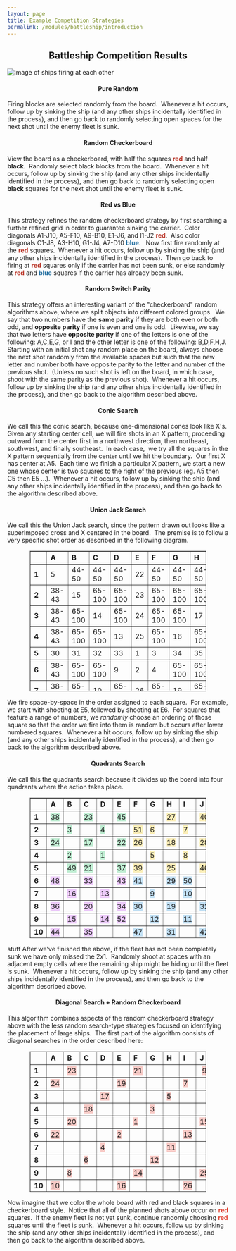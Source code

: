 ```yaml
---
layout: page
title: Example Competition Strategies
permalink: /modules/battleship/introduction
---
```


<h2 style="text-align: center;">Battleship Competition Results</h2>
<p><img style="display: block; margin-left: auto; margin-right: auto;" src="https://csufullerton.instructure.com/courses/2927600/files/183043734/preview" alt="image of ships firing at each other" data-ally-user-updated-alt="image of ships firing at each other" data-api-endpoint="https://csufullerton.instructure.com/api/v1/courses/2927600/files/183043734" data-api-returntype="File" /></p>
<h4 style="text-align: center;"><strong>Pure Random</strong></h4>
<p>Firing blocks are selected randomly from the board.&nbsp; Whenever a hit occurs, follow up by sinking the ship (and any other ships incidentally identified in the process), and then go back to randomly selecting open spaces for the next shot until the enemy fleet is sunk.</p>
<h4 style="text-align: center;"><strong>Random Checkerboard</strong></h4>
<p>View the board as a checkerboard, with half the squares <span style="color: #ba372a;"><strong>red</strong></span> and half <strong>black</strong>.&nbsp; Randomly select black blocks from the board.&nbsp; Whenever a hit occurs, follow up by sinking the ship (and any other ships incidentally identified in the process), and then go back to randomly selecting open <strong>black</strong> squares for the next shot until the enemy fleet is sunk.</p>
<h4 style="text-align: center;"><strong>Red vs Blue</strong></h4>
<p>This strategy refines the random checkerboard strategy by first searching a further refined grid in order to guarantee sinking the carrier.&nbsp; Color diagonals A1-J10, A5-F10, A9-B10, E1-J6, and I1-J2 <span style="color: #ba372a;"><strong>red</strong></span>.&nbsp; Also color diagonals C1-J8, A3-H10, G1-J4, A7-D10 <span style="color: #236fa1;"><strong>blue</strong></span>.&nbsp; &nbsp;Now first fire randomly at the <span style="color: #ba372a;"><strong>red</strong></span> squares.&nbsp; Whenever a hit occurs, follow up by sinking the ship (and any other ships incidentally identified in the process).&nbsp; Then go back to firing at <span style="color: #ba372a;"><strong>red</strong></span> squares only if the carrier has not been sunk, or else randomly at <span style="color: #ba372a;"><strong>red</strong></span> and <span style="color: #236fa1;"><strong>blue</strong></span> squares if the carrier has already been sunk.</p>
<h4 style="text-align: center;"><strong>Random Switch Parity</strong></h4>
<p>This strategy offers an interesting variant of the "checkerboard" random algorithms above, where we split objects into different colored groups.&nbsp; We say that two numbers have the <strong>same parity</strong> if they are both even or both odd, and <strong>opposite parity</strong> if one is even and one is odd.&nbsp; Likewise, we say that two letters have <strong>opposite parity</strong> if one of the letters is one of the following: A,C,E,G, or I and the other letter is one of the following: B,D,F,H,J.&nbsp; Starting with an initial shot any random place on the board, always choose the next shot randomly from the available spaces but such that the new letter and number both have opposite parity to the letter and number of the previous shot.&nbsp; (Unless no such shot is left on the board, in which case, shoot with the same parity as the previous shot).&nbsp; Whenever a hit occurs, follow up by sinking the ship (and any other ships incidentally identified in the process), and then go back to the algorithm described above.</p>
<h4 style="text-align: center;"><strong>Conic Search</strong></h4>
<p>We call this the conic search, because one-dimensional cones look like X's.&nbsp; Given any starting center cell, we will fire shots in an X pattern, proceeding outward from the center first in a northwest direction, then northeast, southwest, and finally southeast.&nbsp; In each case,&nbsp; we try all the squares in the X pattern sequentially from the center until we hit the boundary.&nbsp; Our first X has center at A5.&nbsp; Each time we finish a particular X pattern, we start a new one whose center is two squares to the right of the previous (eg. A5 then C5 then E5 ...).&nbsp; Whenever a hit occurs, follow up by sinking the ship (and any other ships incidentally identified in the process), and then go back to the algorithm described above.</p>
<h4 style="text-align: center;"><strong>Union Jack Search</strong></h4>
<p style="text-align: left;">We call this the Union Jack search, since the pattern drawn out looks like a superimposed cross and X centered in the board.&nbsp; The premise is to follow a very specific shot order as described in the following diagram.</p>
<table style="border-collapse: collapse; width: 79.848%; height: 319px; margin-left: auto; margin-right: auto;" border="1">
    <tbody>
        <tr style="height: 29px;">
            <td style="width: 5%; height: 29px;"></td>
            <td style="width: 7.96997%; height: 29px;"><strong>A</strong></td>
            <td style="width: 9.2145%; height: 29px;"><strong>B</strong></td>
            <td style="width: 9.89163%; height: 29px;"><strong>C</strong></td>
            <td style="width: 8.96954%; height: 29px;"><strong>D</strong></td>
            <td style="width: 4.52167%; height: 29px;"><strong>E</strong></td>
            <td style="width: 9.0312%; height: 29px;"><strong>F</strong></td>
            <td style="width: 9.429%; height: 29px;"><strong>G</strong></td>
            <td style="width: 9.92215%; height: 29px;"><strong>H</strong></td>
            <td style="width: 14.1132%; height: 29px;"><strong>I</strong></td>
            <td style="width: 29.384%; height: 29px;"><strong>J</strong></td>
        </tr>
        <tr style="height: 29px;">
            <td style="width: 5%; height: 29px;"><strong>1</strong></td>
            <td style="width: 7.96997%; height: 29px;">5</td>
            <td style="width: 9.2145%; height: 29px;">44-50</td>
            <td style="width: 9.89163%; height: 29px;">44-50</td>
            <td style="width: 8.96954%; height: 29px;">44-50</td>
            <td style="width: 4.52167%; height: 29px;">22</td>
            <td style="width: 9.0312%; height: 29px;">44-50</td>
            <td style="width: 9.429%; height: 29px;">44-50</td>
            <td style="width: 9.92215%; height: 29px;">44-50</td>
            <td style="width: 14.1132%; height: 29px;">44-50</td>
            <td style="width: 29.384%; height: 29px; text-align: center;">7</td>
        </tr>
        <tr style="height: 29px;">
            <td style="width: 5%; height: 29px;"><strong>2</strong></td>
            <td style="width: 7.96997%; height: 29px;">38-43</td>
            <td style="width: 9.2145%; height: 29px;">15</td>
            <td style="width: 9.89163%; height: 29px;">65-100</td>
            <td style="width: 8.96954%; height: 29px;">65-100</td>
            <td style="width: 4.52167%; height: 29px;">23</td>
            <td style="width: 9.0312%; height: 29px;">65-100</td>
            <td style="width: 9.429%; height: 29px;">65-100</td>
            <td style="width: 9.92215%; height: 29px;">65-100</td>
            <td style="width: 14.1132%; height: 29px;">18</td>
            <td style="width: 29.384%; height: 29px;">51-57</td>
        </tr>
        <tr style="height: 29px;">
            <td style="width: 5%; height: 29px;"><strong>3</strong></td>
            <td style="width: 7.96997%; height: 29px;"><strong></strong>38-43</td>
            <td style="width: 9.2145%; height: 29px;">65-100</td>
            <td style="width: 9.89163%; height: 29px;">14</td>
            <td style="width: 8.96954%; height: 29px;">65-100</td>
            <td style="width: 4.52167%; height: 29px;">24</td>
            <td style="width: 9.0312%; height: 29px;">65-100</td>
            <td style="width: 9.429%; height: 29px;">65-100</td>
            <td style="width: 9.92215%; height: 29px;">17</td>
            <td style="width: 14.1132%; height: 29px;">65-100</td>
            <td style="width: 29.384%; height: 29px;">51-57</td>
        </tr>
        <tr style="height: 29px;">
            <td style="width: 5%; height: 29px;"><strong>4</strong></td>
            <td style="width: 7.96997%; height: 29px;"><strong></strong>38-43</td>
            <td style="width: 9.2145%; height: 29px;">65-100</td>
            <td style="width: 9.89163%; height: 29px;">65-100</td>
            <td style="width: 8.96954%; height: 29px;">13</td>
            <td style="width: 4.52167%; height: 29px;">25</td>
            <td style="width: 9.0312%; height: 29px;">65-100</td>
            <td style="width: 9.429%; height: 29px;">16</td>
            <td style="width: 9.92215%; height: 29px;">65-100</td>
            <td style="width: 14.1132%; height: 29px;">65-100</td>
            <td style="width: 29.384%; height: 29px;">51-57</td>
        </tr>
        <tr style="height: 29px;">
            <td style="width: 5%; height: 29px;"><strong>5</strong></td>
            <td style="width: 7.96997%; height: 29px;">30</td>
            <td style="width: 9.2145%; height: 29px;">31</td>
            <td style="width: 9.89163%; height: 29px;">32</td>
            <td style="width: 8.96954%; height: 29px;">33</td>
            <td style="width: 4.52167%; height: 29px;">1</td>
            <td style="width: 9.0312%; height: 29px;">3</td>
            <td style="width: 9.429%; height: 29px;">34</td>
            <td style="width: 9.92215%; height: 29px;">35</td>
            <td style="width: 14.1132%; height: 29px;">36</td>
            <td style="width: 29.384%; height: 29px;">37</td>
        </tr>
        <tr style="height: 29px;">
            <td style="width: 5%; height: 29px;"><strong>6</strong></td>
            <td style="width: 7.96997%; height: 29px;"><strong></strong>38-43</td>
            <td style="width: 9.2145%; height: 29px;">65-100</td>
            <td style="width: 9.89163%; height: 29px;">65-100</td>
            <td style="width: 8.96954%; height: 29px;">9</td>
            <td style="width: 4.52167%; height: 29px;">2</td>
            <td style="width: 9.0312%; height: 29px;">4</td>
            <td style="width: 9.429%; height: 29px;">65-100</td>
            <td style="width: 9.92215%; height: 29px;">65-100</td>
            <td style="width: 14.1132%; height: 29px;">65-100</td>
            <td style="width: 29.384%; height: 29px;">51-57</td>
        </tr>
        <tr style="height: 29px;">
            <td style="width: 5%; height: 29px;"><strong>7</strong></td>
            <td style="width: 7.96997%; height: 29px;"><strong></strong>38-43</td>
            <td style="width: 9.2145%; height: 29px;">65-100</td>
            <td style="width: 9.89163%; height: 29px;">10</td>
            <td style="width: 8.96954%; height: 29px;">65-100</td>
            <td style="width: 4.52167%; height: 29px;">26</td>
            <td style="width: 9.0312%; height: 29px;">65-100</td>
            <td style="width: 9.429%; height: 29px;">19</td>
            <td style="width: 9.92215%; height: 29px;">65-100</td>
            <td style="width: 14.1132%; height: 29px;">65-100</td>
            <td style="width: 29.384%; height: 29px;">51-57</td>
        </tr>
        <tr style="height: 29px;">
            <td style="width: 5%; height: 29px;"><strong>8</strong></td>
            <td style="width: 7.96997%; height: 29px;"><strong></strong>38-43</td>
            <td style="width: 9.2145%; height: 29px;">11</td>
            <td style="width: 9.89163%; height: 29px;">65-100</td>
            <td style="width: 8.96954%; height: 29px;">65-100</td>
            <td style="width: 4.52167%; height: 29px;">27</td>
            <td style="width: 9.0312%; height: 29px;">65-100</td>
            <td style="width: 9.429%; height: 29px;">65-100</td>
            <td style="width: 9.92215%; height: 29px;">20</td>
            <td style="width: 14.1132%; height: 29px;">65-100</td>
            <td style="width: 29.384%; height: 29px;">51-57</td>
        </tr>
        <tr style="height: 29px;">
            <td style="width: 5%; height: 29px;"><strong>9</strong></td>
            <td style="width: 7.96997%; height: 29px;">12</td>
            <td style="width: 9.2145%; height: 29px;">65-100</td>
            <td style="width: 9.89163%; height: 29px;">65-100</td>
            <td style="width: 8.96954%; height: 29px;">65-100</td>
            <td style="width: 4.52167%; height: 29px;">28</td>
            <td style="width: 9.0312%; height: 29px;">65-100</td>
            <td style="width: 9.429%; height: 29px;">65-100</td>
            <td style="width: 9.92215%; height: 29px;">65-100</td>
            <td style="width: 14.1132%; height: 29px;">21</td>
            <td style="width: 29.384%; height: 29px;">51-57</td>
        </tr>
        <tr style="height: 29px;">
            <td style="width: 5%; height: 29px;"><strong>10</strong></td>
            <td style="width: 7.96997%; height: 29px;">6</td>
            <td style="width: 9.2145%; height: 29px;">58-64</td>
            <td style="width: 9.89163%; height: 29px;">58-64</td>
            <td style="width: 8.96954%; height: 29px;">58-64</td>
            <td style="width: 4.52167%; height: 29px;">29</td>
            <td style="width: 9.0312%; height: 29px;">58-64</td>
            <td style="width: 9.429%; height: 29px;">58-64</td>
            <td style="width: 9.92215%; height: 29px;">58-64</td>
            <td style="width: 14.1132%; height: 29px;">58-64</td>
            <td style="width: 29.384%; height: 29px;">8</td>
        </tr>
    </tbody>
</table>
<p>We fire space-by-space in the order assigned to each square.&nbsp; For example, we start with shooting at E5, followed by shooting at E6.&nbsp; For squares that feature a range of numbers, we <em>randomly</em> choose an ordering of those square so that the order we fire into them is random but occurs after lower numbered squares.&nbsp; Whenever a hit occurs, follow up by sinking the ship (and any other ships incidentally identified in the process), and then go back to the algorithm described above.</p>
<h4 style="text-align: center;"><strong>Quadrants Search</strong></h4>
<p>We call this the quadrants search because it divides up the board into four quadrants where the action takes place.</p>
<table style="border-collapse: collapse; width: 79.848%; height: 319px; margin-left: auto; margin-right: auto;" border="1">
    <tbody>
        <tr style="height: 29px;">
            <td style="width: 5%; height: 29px;"></td>
            <td style="width: 7.96997%; height: 29px;"><strong>A</strong></td>
            <td style="width: 9.2145%; height: 29px;"><strong>B</strong></td>
            <td style="width: 9.89163%; height: 29px;"><strong>C</strong></td>
            <td style="width: 8.0335%; height: 29px;"><strong>D</strong></td>
            <td style="width: 8.73384%; height: 29px;"><strong>E</strong></td>
            <td style="width: 7.93917%; height: 29px;"><strong>F</strong></td>
            <td style="width: 8.80501%; height: 29px;"><strong>G</strong></td>
            <td style="width: 11.3262%; height: 29px;"><strong>H</strong></td>
            <td style="width: 11.1491%; height: 29px;"><strong>I</strong></td>
            <td style="width: 29.384%; height: 29px;"><strong>J</strong></td>
        </tr>
        <tr style="height: 29px;">
            <td style="width: 5%; height: 29px;"><strong>1</strong></td>
            <td style="width: 7.96997%; height: 29px;"><span style="background-color: #bfedd2;">38</span></td>
            <td style="width: 9.2145%; height: 29px;"></td>
            <td style="width: 9.89163%; height: 29px;"><span style="background-color: #bfedd2;">23</span></td>
            <td style="width: 8.0335%; height: 29px;"></td>
            <td style="width: 8.73384%; height: 29px;"><span style="background-color: #bfedd2;">45</span></td>
            <td style="width: 7.93917%; height: 29px;"></td>
            <td style="width: 8.80501%; height: 29px;"></td>
            <td style="width: 11.3262%; height: 29px;"><span style="background-color: #fbeeb8;">27</span></td>
            <td style="width: 11.1491%; height: 29px;"></td>
            <td style="width: 29.384%; height: 29px; text-align: center;"><span style="background-color: #fbeeb8;">40</span></td>
        </tr>
        <tr style="height: 29px;">
            <td style="width: 5%; height: 29px;"><strong>2</strong></td>
            <td style="width: 7.96997%; height: 29px;"></td>
            <td style="width: 9.2145%; height: 29px;"><span style="background-color: #bfedd2;">3</span></td>
            <td style="width: 9.89163%; height: 29px;"></td>
            <td style="width: 8.0335%; height: 29px;"><span style="background-color: #bfedd2;">4</span></td>
            <td style="width: 8.73384%; height: 29px;"></td>
            <td style="width: 7.93917%; height: 29px;"><span style="background-color: #fbeeb8;">51</span></td>
            <td style="width: 8.80501%; height: 29px;"><span style="background-color: #fbeeb8;">6</span></td>
            <td style="width: 11.3262%; height: 29px;"></td>
            <td style="width: 11.1491%; height: 29px;"><span style="background-color: #fbeeb8;">7</span></td>
            <td style="width: 29.384%; height: 29px;"></td>
        </tr>
        <tr style="height: 29px;">
            <td style="width: 5%; height: 29px;"><strong>3</strong></td>
            <td style="width: 7.96997%; height: 29px;"><span style="background-color: #bfedd2;">24</span></td>
            <td style="width: 9.2145%; height: 29px;"></td>
            <td style="width: 9.89163%; height: 29px;"><span style="background-color: #bfedd2;">17</span></td>
            <td style="width: 8.0335%; height: 29px;"></td>
            <td style="width: 8.73384%; height: 29px;"><span style="background-color: #bfedd2;">22</span></td>
            <td style="width: 7.93917%; height: 29px;"><span style="background-color: #fbeeb8;">26</span></td>
            <td style="width: 8.80501%; height: 29px;"></td>
            <td style="width: 11.3262%; height: 29px;"><span style="background-color: #fbeeb8;">18</span></td>
            <td style="width: 11.1491%; height: 29px;"></td>
            <td style="width: 29.384%; height: 29px;"><span style="background-color: #fbeeb8;">28</span></td>
        </tr>
        <tr style="height: 29px;">
            <td style="width: 5%; height: 29px;"><strong>4</strong></td>
            <td style="width: 7.96997%; height: 29px;"></td>
            <td style="width: 9.2145%; height: 29px;"><span style="background-color: #bfedd2;">2</span></td>
            <td style="width: 9.89163%; height: 29px;"></td>
            <td style="width: 8.0335%; height: 29px;"><span style="background-color: #bfedd2;">1</span></td>
            <td style="width: 8.73384%; height: 29px;"></td>
            <td style="width: 7.93917%; height: 29px;"></td>
            <td style="width: 8.80501%; height: 29px;"><span style="background-color: #fbeeb8;">5</span></td>
            <td style="width: 11.3262%; height: 29px;"></td>
            <td style="width: 11.1491%; height: 29px;"><span style="background-color: #fbeeb8;">8</span></td>
            <td style="width: 29.384%; height: 29px;"></td>
        </tr>
        <tr style="height: 29px;">
            <td style="width: 5%; height: 29px;"><strong>5</strong></td>
            <td style="width: 7.96997%; height: 29px;"></td>
            <td style="width: 9.2145%; height: 29px;"><span style="background-color: #bfedd2;">49</span></td>
            <td style="width: 9.89163%; height: 29px;"><span style="background-color: #bfedd2;">21</span></td>
            <td style="width: 8.0335%; height: 29px;"></td>
            <td style="width: 8.73384%; height: 29px;"><span style="background-color: #bfedd2;">37</span></td>
            <td style="width: 7.93917%; height: 29px;"><span style="background-color: #fbeeb8;">39</span></td>
            <td style="width: 8.80501%; height: 29px;"></td>
            <td style="width: 11.3262%; height: 29px;"><span style="background-color: #fbeeb8;">25</span></td>
            <td style="width: 11.1491%; height: 29px;"></td>
            <td style="width: 29.384%; height: 29px;"><span style="background-color: #fbeeb8;">46</span></td>
        </tr>
        <tr style="height: 29px;">
            <td style="width: 5%; height: 29px;"><strong>6</strong></td>
            <td style="width: 7.96997%; height: 29px;"><span style="background-color: #eccafa;">48</span></td>
            <td style="width: 9.2145%; height: 29px;"></td>
            <td style="width: 9.89163%; height: 29px;"><span style="background-color: #eccafa;">33</span></td>
            <td style="width: 8.0335%; height: 29px;"></td>
            <td style="width: 8.73384%; height: 29px;"><span style="background-color: #eccafa;">43</span></td>
            <td style="width: 7.93917%; height: 29px;"><span style="background-color: #c2e0f4;">41</span></td>
            <td style="width: 8.80501%; height: 29px;"></td>
            <td style="width: 11.3262%; height: 29px;"><span style="background-color: #c2e0f4;">29</span></td>
            <td style="width: 11.1491%; height: 29px;"><span style="background-color: #c2e0f4;">50</span></td>
            <td style="width: 29.384%; height: 29px;"></td>
        </tr>
        <tr style="height: 29px;">
            <td style="width: 5%; height: 29px;"><strong>7</strong></td>
            <td style="width: 7.96997%; height: 29px;"></td>
            <td style="width: 9.2145%; height: 29px;"><span style="background-color: #eccafa;">16</span></td>
            <td style="width: 9.89163%; height: 29px;"></td>
            <td style="width: 8.0335%; height: 29px;"><span style="background-color: #eccafa;">13</span></td>
            <td style="width: 8.73384%; height: 29px;"></td>
            <td style="width: 7.93917%; height: 29px;"></td>
            <td style="width: 8.80501%; height: 29px;"><span style="background-color: #c2e0f4;">9</span></td>
            <td style="width: 11.3262%; height: 29px;"></td>
            <td style="width: 11.1491%; height: 29px;"><span style="background-color: #c2e0f4;">10</span></td>
            <td style="width: 29.384%; height: 29px;"></td>
        </tr>
        <tr style="height: 29px;">
            <td style="width: 5%; height: 29px;"><strong>8</strong></td>
            <td style="width: 7.96997%; height: 29px;"><span style="background-color: #eccafa;">36</span></td>
            <td style="width: 9.2145%; height: 29px;"></td>
            <td style="width: 9.89163%; height: 29px;"><span style="background-color: #eccafa;">20</span></td>
            <td style="width: 8.0335%; height: 29px;"></td>
            <td style="width: 8.73384%; height: 29px;"><span style="background-color: #eccafa;">34</span></td>
            <td style="width: 7.93917%; height: 29px;"><span style="background-color: #c2e0f4;">30</span></td>
            <td style="width: 8.80501%; height: 29px;"></td>
            <td style="width: 11.3262%; height: 29px;"><span style="background-color: #c2e0f4;">19</span></td>
            <td style="width: 11.1491%; height: 29px;"></td>
            <td style="width: 29.384%; height: 29px;"><span style="background-color: #c2e0f4;">32</span></td>
        </tr>
        <tr style="height: 29px;">
            <td style="width: 5%; height: 29px;"><strong>9</strong></td>
            <td style="width: 7.96997%; height: 29px;"></td>
            <td style="width: 9.2145%; height: 29px;"><span style="background-color: #eccafa;">15</span></td>
            <td style="width: 9.89163%; height: 29px;"></td>
            <td style="width: 8.0335%; height: 29px;"><span style="background-color: #eccafa;">14</span></td>
            <td style="width: 8.73384%; height: 29px;"><span style="background-color: #eccafa;">52</span></td>
            <td style="width: 7.93917%; height: 29px;"></td>
            <td style="width: 8.80501%; height: 29px;"><span style="background-color: #c2e0f4;">12</span></td>
            <td style="width: 11.3262%; height: 29px;"></td>
            <td style="width: 11.1491%; height: 29px;"><span style="background-color: #c2e0f4;">11</span></td>
            <td style="width: 29.384%; height: 29px;"></td>
        </tr>
        <tr style="height: 29px;">
            <td style="width: 5%; height: 29px;"><strong>10</strong></td>
            <td style="width: 7.96997%; height: 29px;"><span style="background-color: #eccafa;">44</span></td>
            <td style="width: 9.2145%; height: 29px;"></td>
            <td style="width: 9.89163%; height: 29px;"><span style="background-color: #eccafa;">35</span></td>
            <td style="width: 8.0335%; height: 29px;"></td>
            <td style="width: 8.73384%; height: 29px;"></td>
            <td style="width: 7.93917%; height: 29px;"><span style="background-color: #c2e0f4;">47</span></td>
            <td style="width: 8.80501%; height: 29px;"></td>
            <td style="width: 11.3262%; height: 29px;"><span style="background-color: #c2e0f4;">31</span></td>
            <td style="width: 11.1491%; height: 29px;"></td>
            <td style="width: 29.384%; height: 29px;"><span style="background-color: #c2e0f4;">42</span></td>
        </tr>
    </tbody>
</table>
<p>stuff After we've finished the above, if the fleet has not been completely sunk we have only missed the 2x1.&nbsp; Randomly shoot at spaces with an adjacent empty cells where the remaining ship might be hiding until the fleet is sunk.&nbsp; Whenever a hit occurs, follow up by sinking the ship (and any other ships incidentally identified in the process), and then go back to the algorithm described above.</p>
<h4 style="text-align: center;"><strong>Diagonal Search + Random Checkerboard</strong></h4>
<p>This algorithm combines aspects of the random checkerboard strategy above with the less random search-type strategies focused on identifying the placement of large ships.&nbsp; The first part of the algorithm consists of diagonal searches in the order described here:</p>
<table style="border-collapse: collapse; width: 79.848%; height: 319px; margin-left: auto; margin-right: auto;" border="1">
    <tbody>
        <tr style="height: 29px;">
            <td style="width: 5%; height: 29px;"></td>
            <td style="width: 7.96997%; height: 29px;"><strong>A</strong></td>
            <td style="width: 9.2145%; height: 29px;"><strong>B</strong></td>
            <td style="width: 9.89163%; height: 29px;"><strong>C</strong></td>
            <td style="width: 8.96954%; height: 29px;"><strong>D</strong></td>
            <td style="width: 7.64179%; height: 29px;"><strong>E</strong></td>
            <td style="width: 8.71918%; height: 29px;"><strong>F</strong></td>
            <td style="width: 10.209%; height: 29px;"><strong>G</strong></td>
            <td style="width: 10.8582%; height: 29px;"><strong>H</strong></td>
            <td style="width: 10.057%; height: 29px;"><strong>I</strong></td>
            <td style="width: 28.916%; height: 29px;"><strong>J</strong></td>
        </tr>
        <tr style="height: 29px;">
            <td style="width: 5%; height: 29px;"><strong>1</strong></td>
            <td style="width: 7.96997%; height: 29px;"></td>
            <td style="width: 9.2145%; height: 29px;"><span style="background-color: #f8cac6;">23</span></td>
            <td style="width: 9.89163%; height: 29px;"></td>
            <td style="width: 8.96954%; height: 29px;"></td>
            <td style="width: 7.64179%; height: 29px;"></td>
            <td style="width: 8.71918%; height: 29px;"><span style="background-color: #f8cac6;">21</span></td>
            <td style="width: 10.209%; height: 29px;"></td>
            <td style="width: 10.8582%; height: 29px;"></td>
            <td style="width: 10.057%; height: 29px;"></td>
            <td style="width: 28.916%; height: 29px; text-align: center;"><span style="background-color: #f8cac6;">9</span></td>
        </tr>
        <tr style="height: 29px;">
            <td style="width: 5%; height: 29px;"><strong>2</strong></td>
            <td style="width: 7.96997%; height: 29px;"><span style="background-color: #f8cac6;">24</span></td>
            <td style="width: 9.2145%; height: 29px;"></td>
            <td style="width: 9.89163%; height: 29px;"></td>
            <td style="width: 8.96954%; height: 29px;"></td>
            <td style="width: 7.64179%; height: 29px;"><span style="background-color: #f8cac6;">19</span></td>
            <td style="width: 8.71918%; height: 29px;"></td>
            <td style="width: 10.209%; height: 29px;"></td>
            <td style="width: 10.8582%; height: 29px;"></td>
            <td style="width: 10.057%; height: 29px;"><span style="background-color: #f8cac6;">7</span></td>
            <td style="width: 28.916%; height: 29px;"></td>
        </tr>
        <tr style="height: 29px;">
            <td style="width: 5%; height: 29px;"><strong>3</strong></td>
            <td style="width: 7.96997%; height: 29px;"></td>
            <td style="width: 9.2145%; height: 29px;"></td>
            <td style="width: 9.89163%; height: 29px;"></td>
            <td style="width: 8.96954%; height: 29px;"><span style="background-color: #f8cac6;">17</span></td>
            <td style="width: 7.64179%; height: 29px;"></td>
            <td style="width: 8.71918%; height: 29px;"></td>
            <td style="width: 10.209%; height: 29px;"></td>
            <td style="width: 10.8582%; height: 29px;"><span style="background-color: #f8cac6;">5</span></td>
            <td style="width: 10.057%; height: 29px;"></td>
            <td style="width: 28.916%; height: 29px;"></td>
        </tr>
        <tr style="height: 29px;">
            <td style="width: 5%; height: 29px;"><strong>4</strong></td>
            <td style="width: 7.96997%; height: 29px;"></td>
            <td style="width: 9.2145%; height: 29px;"></td>
            <td style="width: 9.89163%; height: 29px;"><span style="background-color: #f8cac6;">18</span></td>
            <td style="width: 8.96954%; height: 29px;"></td>
            <td style="width: 7.64179%; height: 29px;"></td>
            <td style="width: 8.71918%; height: 29px;"></td>
            <td style="width: 10.209%; height: 29px;"><span style="background-color: #f8cac6;">3</span></td>
            <td style="width: 10.8582%; height: 29px;"></td>
            <td style="width: 10.057%; height: 29px;"></td>
            <td style="width: 28.916%; height: 29px;"></td>
        </tr>
        <tr style="height: 29px;">
            <td style="width: 5%; height: 29px;"><strong>5</strong></td>
            <td style="width: 7.96997%; height: 29px;"></td>
            <td style="width: 9.2145%; height: 29px;"><span style="background-color: #f8cac6;">20</span></td>
            <td style="width: 9.89163%; height: 29px;"></td>
            <td style="width: 8.96954%; height: 29px;"></td>
            <td style="width: 7.64179%; height: 29px;"></td>
            <td style="width: 8.71918%; height: 29px;"><span style="background-color: #f8cac6;">1</span></td>
            <td style="width: 10.209%; height: 29px;"></td>
            <td style="width: 10.8582%; height: 29px;"></td>
            <td style="width: 10.057%; height: 29px;"></td>
            <td style="width: 28.916%; height: 29px;"><span style="background-color: #f8cac6;">15</span></td>
        </tr>
        <tr style="height: 29px;">
            <td style="width: 5%; height: 29px;"><strong>6</strong></td>
            <td style="width: 7.96997%; height: 29px;"><span style="background-color: #f8cac6;">22</span></td>
            <td style="width: 9.2145%; height: 29px;"></td>
            <td style="width: 9.89163%; height: 29px;"></td>
            <td style="width: 8.96954%; height: 29px;"></td>
            <td style="width: 7.64179%; height: 29px;"><span style="background-color: #f8cac6;">2</span></td>
            <td style="width: 8.71918%; height: 29px;"></td>
            <td style="width: 10.209%; height: 29px;"></td>
            <td style="width: 10.8582%; height: 29px;"></td>
            <td style="width: 10.057%; height: 29px;"><span style="background-color: #f8cac6;">13</span></td>
            <td style="width: 28.916%; height: 29px;"></td>
        </tr>
        <tr style="height: 29px;">
            <td style="width: 5%; height: 29px;"><strong>7</strong></td>
            <td style="width: 7.96997%; height: 29px;"></td>
            <td style="width: 9.2145%; height: 29px;"></td>
            <td style="width: 9.89163%; height: 29px;"></td>
            <td style="width: 8.96954%; height: 29px;"><span style="background-color: #f8cac6;">4</span></td>
            <td style="width: 7.64179%; height: 29px;"></td>
            <td style="width: 8.71918%; height: 29px;"></td>
            <td style="width: 10.209%; height: 29px;"></td>
            <td style="width: 10.8582%; height: 29px;"><span style="background-color: #f8cac6;">11</span></td>
            <td style="width: 10.057%; height: 29px;"></td>
            <td style="width: 28.916%; height: 29px;"></td>
        </tr>
        <tr style="height: 29px;">
            <td style="width: 5%; height: 29px;"><strong>8</strong></td>
            <td style="width: 7.96997%; height: 29px;"></td>
            <td style="width: 9.2145%; height: 29px;"></td>
            <td style="width: 9.89163%; height: 29px;"><span style="background-color: #f8cac6;">6</span></td>
            <td style="width: 8.96954%; height: 29px;"></td>
            <td style="width: 7.64179%; height: 29px;"></td>
            <td style="width: 8.71918%; height: 29px;"></td>
            <td style="width: 10.209%; height: 29px;"><span style="background-color: #f8cac6;">12</span></td>
            <td style="width: 10.8582%; height: 29px;"></td>
            <td style="width: 10.057%; height: 29px;"></td>
            <td style="width: 28.916%; height: 29px;"></td>
        </tr>
        <tr style="height: 29px;">
            <td style="width: 5%; height: 29px;"><strong>9</strong></td>
            <td style="width: 7.96997%; height: 29px;"></td>
            <td style="width: 9.2145%; height: 29px;"><span style="background-color: #f8cac6;">8</span></td>
            <td style="width: 9.89163%; height: 29px;"></td>
            <td style="width: 8.96954%; height: 29px;"></td>
            <td style="width: 7.64179%; height: 29px;"></td>
            <td style="width: 8.71918%; height: 29px;"><span style="background-color: #f8cac6;">14</span></td>
            <td style="width: 10.209%; height: 29px;"></td>
            <td style="width: 10.8582%; height: 29px;"></td>
            <td style="width: 10.057%; height: 29px;"></td>
            <td style="width: 28.916%; height: 29px;"><span style="background-color: #f8cac6;">25</span></td>
        </tr>
        <tr style="height: 29px;">
            <td style="width: 5%; height: 29px;"><strong>10</strong></td>
            <td style="width: 7.96997%; height: 29px;"><span style="background-color: #f8cac6;">10</span></td>
            <td style="width: 9.2145%; height: 29px;"></td>
            <td style="width: 9.89163%; height: 29px;"></td>
            <td style="width: 8.96954%; height: 29px;"></td>
            <td style="width: 7.64179%; height: 29px;"><span style="background-color: #f8cac6;">16</span></td>
            <td style="width: 8.71918%; height: 29px;"></td>
            <td style="width: 10.209%; height: 29px;"></td>
            <td style="width: 10.8582%; height: 29px;"></td>
            <td style="width: 10.057%; height: 29px;"><span style="background-color: #f8cac6;">26</span></td>
            <td style="width: 28.916%; height: 29px;"></td>
        </tr>
    </tbody>
</table>
<p>Now imagine that we color the whole board with red and black squares in a checkerboard style.&nbsp; Notice that all of the planned shots above occur on <span style="color: #e03e2d;"><strong>red</strong></span> squares.&nbsp; If the enemy fleet is not yet sunk, continue randomly choosing <span style="color: #e03e2d;"><strong>red</strong></span> squares until the fleet is sunk.&nbsp; Whenever a hit occurs, follow up by sinking the ship (and any other ships incidentally identified in the process), and then go back to the algorithm described above.</p>
<p>&nbsp;</p>


